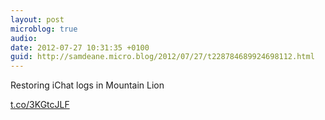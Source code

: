 ```yaml
---
layout: post
microblog: true
audio: 
date: 2012-07-27 10:31:35 +0100
guid: http://samdeane.micro.blog/2012/07/27/t228784689924698112.html
---
```

Restoring iChat logs in Mountain Lion

[t.co/3KGtcJLF](http://t.co/3KGtcJLF)
